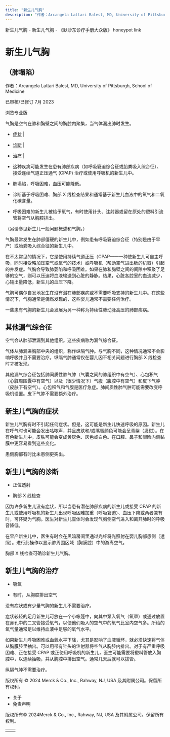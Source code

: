 ```yaml
---
title: "新生儿气胸"
description: "作者：Arcangela Lattari Balest, MD, University of Pittsburgh, School of Medicine"
---
```


﻿新生儿气胸 \- 新生儿气胸 \- 《默沙东诊疗手册大众版》 honeypot link

# 新生儿气胸

## （肺塌陷）

作者：Arcangela Lattari Balest, MD, University of Pittsburgh, School of Medicine

已审核/已修订 7月 2023

浏览专业版

气胸是空气在肺和胸壁之间的胸腔内聚集，当气体漏出肺时发生。

- [症状](#症状_v37991387_zh) \|
- [诊断](#诊断_v37991391_zh) \|
- [治疗](#治疗_v37991400_zh) \|

- 这种疾病可能发生在患有肺部疾病（如呼吸窘迫综合征或胎粪吸入综合征）、接受连续气道正压通气 (CPAP) 治疗或使用呼吸机的新生儿中。

- 肺塌陷，呼吸困难，血压可能降低。

- 诊断基于呼吸困难、胸部 X 线检查结果和通常基于新生儿血液中的氧气和二氧化碳含量。

- 呼吸困难的新生儿被给予氧气，有时使用针头、注射器或留在原处的塑料引流管将空气从胸腔排出。


（另请参见新生儿一般问题概述和气胸。）

气胸最常发生在肺部僵硬的新生儿中，例如患有呼吸窘迫综合征（特别是由于早产）或胎粪吸入综合征的新生儿中。

在不太常见的情况下，它是使用持续气道正压（CPAP——一种使新生儿可自主呼吸，同时接受略加压空气或氧气的技术）或呼吸机（帮助空气进出肺的机器）引起的并发症。气胸会导致肺萎陷和呼吸困难。如果在肺和胸壁之间的间隙中积聚了足够的空气，则可以压迫将血液输送到心脏的静脉。结果，心脏各腔室的血流减少，心输出量降低，新生儿的血压下降。

气胸可偶尔自发地发生在没有潜在肺部疾病或不需要呼吸支持的新生儿中。在这些情况下，气胸通常是偶然发现的，这些婴儿通常不需要任何治疗。

一些患有气胸的新生儿会发展为另一种称为持续性肺动脉高压的肺部疾病。

## 其他漏气综合征

空气会从肺部泄漏到其他组织。这些疾病称为漏气综合征。

气体从肺漏进胸部中央的组织，称作纵隔气肿。与气胸不同，这种情况通常不会影响呼吸并且不需要治疗。纵隔气肿通常仅在婴儿因不相关问题进行胸部 X 线检查时才被发现。

其他漏气综合征包括肺间质性肺气肿（气囊之间的肺组织中有空气）、心包积气（心脏周围囊中有空气）以及（很少情况下）气腹（腹腔中有空气）和皮下气肿（皮肤下有空气）。心包积气和气腹是医疗急症。肺间质性肺气肿可能需要改变呼吸机设置。皮下气肿不需要额外治疗。

## 新生儿气胸的症状

新生儿气胸有时不引起任何症状。但是，这可能是新生儿快速呼吸的原因。新生儿在呼气时也可能会发出咕哝声，并且皮肤和/或嘴唇颜色可能会呈青紫（发绀）。在有色新生儿中，皮肤可能会变成黄灰色、灰色或白色。在口腔、鼻子和眼睑内侧黏膜中更容易看到这些变化。

患侧胸部有时比未患侧更突出。

## 新生儿气胸的诊断

- 正位透射

- 胸部 X 线检查


因为许多新生儿没有症状，所以当患有潜在肺部疾病的新生儿或接受 CPAP 的新生儿或使用呼吸机的新生儿出现呼吸困难加重（呼吸窘迫）、血压下降或两者兼有时，可怀疑为气胸。医生对新生儿查体时会发现气胸侧空气进入和离开肺时的呼吸音降低。

在早产新生儿中，医生有时会在黑暗房间里通过光纤将光照射在婴儿胸部患侧（透照）。进行此操作以显示肺周围区域（胸膜腔）中的游离空气。

胸部 X 线检查可确诊新生儿气胸。

## 新生儿气胸的治疗

- 吸氧

- 有时，从胸腔排出空气


没有症状或有少量气胸的新生儿不需要治疗。

症状较轻的足月新生儿可放在一个小帐篷中，向其中泵入氧气（氧罩）或通过放置在鼻孔中的二叉管接受氧气，以便他们吸入的空气中的氧气比室内空气多。所给的氧气量通常足以维持血液中足够的氧气水平。

如果新生儿呼吸困难或血氧水平下降，尤其是影响了血液循环，就必须快速将气体从胸膜腔里抽出。可以用带有针头的注射器将空气从胸腔内排出。对于有严重呼吸困难、正在接受 CPAP 或正使用呼吸机的新生儿，医生可能需要将塑料管放入胸腔中，以连续抽吸，并从胸腔中排出空气。通常几天后就可以拔管。

纵隔气肿不需要治疗。



版权所有 © 2024
Merck & Co., Inc., Rahway, NJ, USA 及其附属公司。保留所有权利。

- 关于
- 免责声明

版权所有© 2024Merck & Co., Inc., Rahway, NJ, USA 及其附属公司。保留所有权利。

|     |     |
| --- | --- |
|  |  |